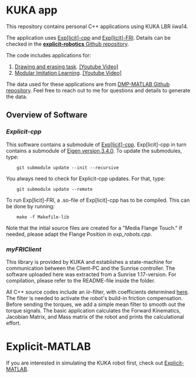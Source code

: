 # KUKA app
This repository contains personal C++ applications using KUKA LBR iiwa14. 

The application uses [Exp[licit]-cpp](https://github.com/explicit-robotics/Explicit-cpp) and [Exp[licit]-FRI](https://github.com/explicit-robotics/Explicit-FRI). Details can be checked in the [**explicit-robotics** Github repository](https://github.com/explicit-robotics).

The code includes applications for:
1. [Drawing and erasing task](./draw_and_erase/). [[Youtube Video]](https://youtu.be/zc1vlX_XmR8)
2. [Modular Imitation Learning](./draw_and_erase/). [[Youtube Video]](https://youtu.be/sARKQHFkkdA)

The data used for these applications are from [DMP-MATLAB Github repository](https://github.com/mosesnah-shared/DMP-MATLAB). Feel free to reach out to me for questions and details to generate the data.

## Overview of Software

### *Explicit-cpp*
This software contains a submodule of [Exp[licit]-cpp](https://github.com/explicit-robotics/Explicit-cpp). Exp[licit]-cpp in turn contains a submodule of [Eigen version 3.4.0](https://gitlab.com/libeigen/eigen/-/releases/3.4.0). To update the submodules, type:
```
    git submodule update --init --recursive
```
You always need to check for Explicit-cpp updates. For that, type:
```
    git submodule update --remote
```
To run Exp[licit]-FRI, a .so-file of Exp[licit]-cpp has to be compiled. This can be done by running:
```
    make -f Makefile-lib
```

 Note that the intial source files are created for a "Media Flange Touch." If needed, please adapt the Flange Position in *exp_robots.cpp*.  

### *myFRIClient*
This library is provided by KUKA and establishes a state-machine for communication between the Client-PC and the Sunrise controller. The software uploaded here was extracted from a Sunrise 1.17-version. For compilation, please refer to the README-file inside the folder.


All C++ source codes  include an iir-filter, with coefficients determined [here](http://www.winfilter.20m.com/). The filter is needed to activate the robot's build-in friction compensation. Before sending the torques, we add a simple mean filter to smooth out the torque signals. The basic application calculates the Forward Kinematics, Jacobian Matrix, and Mass matrix of the robot and prints the calculational effort. 


# Explicit-MATLAB
If you are interested in simulating the KUKA robot first, check out [Explicit-MATLAB](https://github.com/explicit-robotics/Explicit-MATLAB).